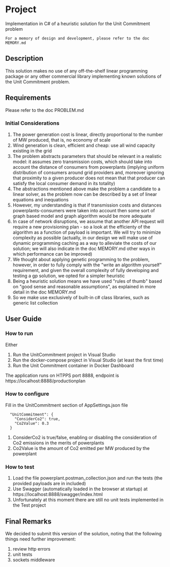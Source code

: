 # Project

Implementation in C# of a heuristic solution for the Unit Commitment problem

```
For a memory of design and development, please refer to the doc MEMORY.md
```

## Description

This solution makes no use of any off-the-shelf linear programming package or any other commercial library implementing known solutions of the Unit Commitment problem.

## Requirements

Please refer to the doc PROBLEM.md

### Initial Considerations

1. The power generation cost is linear, directly proportional to the number of MW produced, that is, no economy of scale
2. Wind generation is clean, efficient and cheap: use all wind capacity existing in the grid
3. The problem abstracts parameters that should be relevant in a realistic model: it assumes zero transmission costs, which should take into account the distance of consumers from powerplants (implying uniform distribution of consumers around grid providers and, moreover ignoring that proximity to a given producer does not mean that that producer can satisfy the local consumer demand in its totality)
4. The abstractions mentioned above make the problem a candidate to a linear solver, as the problem now can be described by a set of linear equations and inequations
5. However, my understanding is that if transmission costs and distances powerplants-consumers were taken into account then some sort of graph based model and graph algorithm would be more adequate
6. In case of network disruptions, we assume that another API request will require a new provisioning plan - so a look at the efficienty of the algorithm as a function of payload is important. We will try to minimize complexity as possible (actually, in our design we will make use of dynamic programming caching as a way to alleviate the costs of our solution; we will also indicate in the doc MEMORY.md other ways in which performance can be improved)
7. We thought about applying genetic programming to the problem, however, in order to fully comply with the "write an algorithm yourself" requirement, and given the overall complexity of fully developing and testing a gp solution, we opted for a simpler heuristic
8. Being a heuristic solution means we have used "rules of thumb" based on "good sense and reasonable assumptions", as explained in more detail in the doc MEMORY.md
9. So we make use exclusively of built-in c# class libraries, such as generic list collection

## User Guide

### How to run

Either

1. Run the UnitCommitment project in Visual Studio
2. Run the docker-compose project in Visual Studio (at least the first time)
3. Run the Unit Commitment container in Docker Dashboard

The application runs on HTPPS port 8888, endpoint is https://localhost:8888/productionplan

### How to configure

Fill in the UnitCommitment section of AppSettings.json file

```
  "UnitCommitment": {
    "ConsiderCo2": true,
    "Co2Value": 0.3
  }
```

1. ConsiderCo2 is true/false, enabling or disabling the consideration of Co2 emissions in the merits of powerplants
2. Co2Value is the amount of Co2 emitted per MW produced by the powerplant

### How to test

1. Load the file powerplant.postman_collection.json and run the tests (the provided payloads are in included)
2. Use Swagger (automatically loaded in the browser at startup) at https://localhost:8888/swagger/index.html
3. Unfortunately at this moment there are still no unit tests implemented in the Test project

## Final Remarks

We decided to submit this version of the solution, noting that the following things need further improvement:

1. review http errors
2. unit tests
3. sockets middleware
